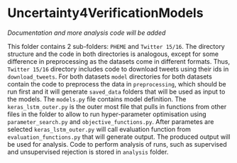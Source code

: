 # Uncertainty4VerificationModels

*Documentation and more analysis code will be added*

This folder contains 2 sub-folders: `PHEME` and `Twitter 15/16`. The directory structure and the code in both directories is analogous, except for some difference in preprocessing as the datasets come in different formats.  Thus, `Twitter 15/16` directory includes code to download tweets using their ids in `download_tweets`. For both datasets `model` directories for both datasets contain the code to preprocess the data in `preprocessing`, which should be run first and it will generate `saved_data` folders that will be used as input to the models. The `models.py` file contains model definition. The `keras_lstm_outer.py` is the outer most file that pulls in functions from other files in the folder to allow to run hyper-parameter optimisation using `parameter_search.py` and `objective_functions.py`. After parametes are selected `keras_lstm_outer.py` will call evaluation function from `evaluation_functions.py` that will generate output. The produced output will be used for analysis. Code to perform analysis of runs, such as supervised and unsupervised rejection is stored in `analysis` folder. 
